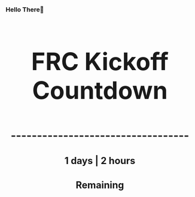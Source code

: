 ### Hello There👋

<!---START-TIMER--->
<h3 align='center' style='font-size: 64px;'>FRC Kickoff Countdown</h3>
<h3 align='center' style='font-size: 30px;'>----------------------------------</h3>
<h3 align='center' style='font-size: 25px;'>1 days | 2 hours</h3>
<h3 align='center' style='font-size: 25px;'>Remaining</h3>
<!---END-TIMER--->
